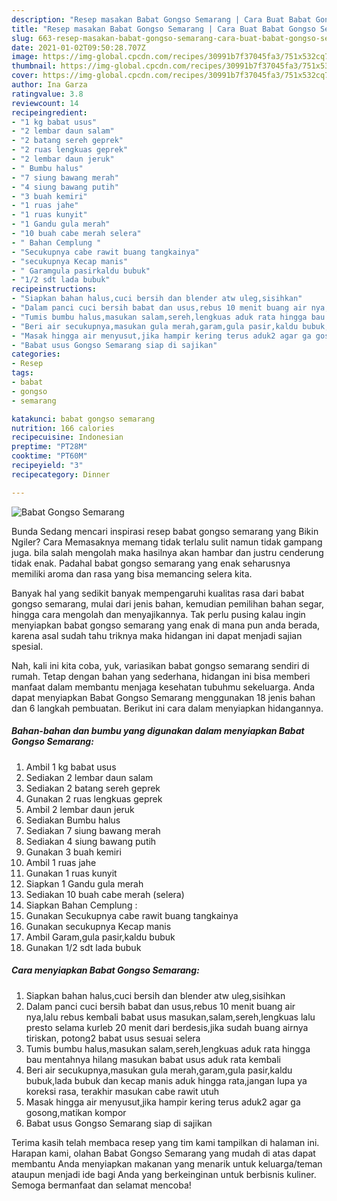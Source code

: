```yaml
---
description: "Resep masakan Babat Gongso Semarang | Cara Buat Babat Gongso Semarang Yang Enak Dan Lezat"
title: "Resep masakan Babat Gongso Semarang | Cara Buat Babat Gongso Semarang Yang Enak Dan Lezat"
slug: 663-resep-masakan-babat-gongso-semarang-cara-buat-babat-gongso-semarang-yang-enak-dan-lezat
date: 2021-01-02T09:50:28.707Z
image: https://img-global.cpcdn.com/recipes/30991b7f37045fa3/751x532cq70/babat-gongso-semarang-foto-resep-utama.jpg
thumbnail: https://img-global.cpcdn.com/recipes/30991b7f37045fa3/751x532cq70/babat-gongso-semarang-foto-resep-utama.jpg
cover: https://img-global.cpcdn.com/recipes/30991b7f37045fa3/751x532cq70/babat-gongso-semarang-foto-resep-utama.jpg
author: Ina Garza
ratingvalue: 3.8
reviewcount: 14
recipeingredient:
- "1 kg babat usus"
- "2 lembar daun salam"
- "2 batang sereh geprek"
- "2 ruas lengkuas geprek"
- "2 lembar daun jeruk"
- " Bumbu halus"
- "7 siung bawang merah"
- "4 siung bawang putih"
- "3 buah kemiri"
- "1 ruas jahe"
- "1 ruas kunyit"
- "1 Gandu gula merah"
- "10 buah cabe merah selera"
- " Bahan Cemplung "
- "Secukupnya cabe rawit buang tangkainya"
- "secukupnya Kecap manis"
- " Garamgula pasirkaldu bubuk"
- "1/2 sdt lada bubuk"
recipeinstructions:
- "Siapkan bahan halus,cuci bersih dan blender atw uleg,sisihkan"
- "Dalam panci cuci bersih babat dan usus,rebus 10 menit buang air nya,lalu rebus kembali babat usus masukan,salam,sereh,lengkuas lalu presto selama kurleb 20 menit dari berdesis,jika sudah buang airnya tiriskan, potong2 babat usus sesuai selera"
- "Tumis bumbu halus,masukan salam,sereh,lengkuas aduk rata hingga bau mentahnya hilang masukan babat usus aduk rata kembali"
- "Beri air secukupnya,masukan gula merah,garam,gula pasir,kaldu bubuk,lada bubuk dan kecap manis aduk hingga rata,jangan lupa ya koreksi rasa, terakhir masukan cabe rawit utuh"
- "Masak hingga air menyusut,jika hampir kering terus aduk2 agar ga gosong,matikan kompor"
- "Babat usus Gongso Semarang siap di sajikan"
categories:
- Resep
tags:
- babat
- gongso
- semarang

katakunci: babat gongso semarang 
nutrition: 166 calories
recipecuisine: Indonesian
preptime: "PT28M"
cooktime: "PT60M"
recipeyield: "3"
recipecategory: Dinner

---
```



![Babat Gongso Semarang](https://img-global.cpcdn.com/recipes/30991b7f37045fa3/751x532cq70/babat-gongso-semarang-foto-resep-utama.jpg)

Bunda Sedang mencari inspirasi resep babat gongso semarang yang Bikin Ngiler? Cara Memasaknya memang tidak terlalu sulit namun tidak gampang juga. bila salah mengolah maka hasilnya akan hambar dan justru cenderung tidak enak. Padahal babat gongso semarang yang enak seharusnya memiliki aroma dan rasa yang bisa memancing selera kita.

Banyak hal yang sedikit banyak mempengaruhi kualitas rasa dari babat gongso semarang, mulai dari jenis bahan, kemudian pemilihan bahan segar, hingga cara mengolah dan menyajikannya. Tak perlu pusing kalau ingin menyiapkan babat gongso semarang yang enak di mana pun anda berada, karena asal sudah tahu triknya maka hidangan ini dapat menjadi sajian spesial.




Nah, kali ini kita coba, yuk, variasikan babat gongso semarang sendiri di rumah. Tetap dengan bahan yang sederhana, hidangan ini bisa memberi manfaat dalam membantu menjaga kesehatan tubuhmu sekeluarga. Anda dapat menyiapkan Babat Gongso Semarang menggunakan 18 jenis bahan dan 6 langkah pembuatan. Berikut ini cara dalam menyiapkan hidangannya.

<!--inarticleads1-->

##### Bahan-bahan dan bumbu yang digunakan dalam menyiapkan Babat Gongso Semarang:

1. Ambil 1 kg babat usus
1. Sediakan 2 lembar daun salam
1. Sediakan 2 batang sereh geprek
1. Gunakan 2 ruas lengkuas geprek
1. Ambil 2 lembar daun jeruk
1. Sediakan  Bumbu halus
1. Sediakan 7 siung bawang merah
1. Sediakan 4 siung bawang putih
1. Gunakan 3 buah kemiri
1. Ambil 1 ruas jahe
1. Gunakan 1 ruas kunyit
1. Siapkan 1 Gandu gula merah
1. Sediakan 10 buah cabe merah (selera)
1. Siapkan  Bahan Cemplung :
1. Gunakan Secukupnya cabe rawit buang tangkainya
1. Gunakan secukupnya Kecap manis
1. Ambil  Garam,gula pasir,kaldu bubuk
1. Gunakan 1/2 sdt lada bubuk




<!--inarticleads2-->

##### Cara menyiapkan Babat Gongso Semarang:

1. Siapkan bahan halus,cuci bersih dan blender atw uleg,sisihkan
1. Dalam panci cuci bersih babat dan usus,rebus 10 menit buang air nya,lalu rebus kembali babat usus masukan,salam,sereh,lengkuas lalu presto selama kurleb 20 menit dari berdesis,jika sudah buang airnya tiriskan, potong2 babat usus sesuai selera
1. Tumis bumbu halus,masukan salam,sereh,lengkuas aduk rata hingga bau mentahnya hilang masukan babat usus aduk rata kembali
1. Beri air secukupnya,masukan gula merah,garam,gula pasir,kaldu bubuk,lada bubuk dan kecap manis aduk hingga rata,jangan lupa ya koreksi rasa, terakhir masukan cabe rawit utuh
1. Masak hingga air menyusut,jika hampir kering terus aduk2 agar ga gosong,matikan kompor
1. Babat usus Gongso Semarang siap di sajikan




Terima kasih telah membaca resep yang tim kami tampilkan di halaman ini. Harapan kami, olahan Babat Gongso Semarang yang mudah di atas dapat membantu Anda menyiapkan makanan yang menarik untuk keluarga/teman ataupun menjadi ide bagi Anda yang berkeinginan untuk berbisnis kuliner. Semoga bermanfaat dan selamat mencoba!
